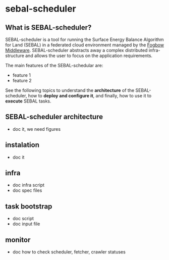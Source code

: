 # sebal-scheduler

## What is SEBAL-scheduler?
SEBAL-scheduler is a tool for running the Surface Energy Balance Algorithm for Land (SEBAL) in a federated cloud environment managed by the [Fogbow Middleware](https://www.google.com). SEBAL-scheduler abstracts away a complex distributed infra-structure and allows the user to focus on the application requirements.

The main features of the SEBAL-schedular are:
- feature 1
- feature 2
 
See the following topics to understand the **architecture** of the SEBAL-scheduler, how to **deploy and configure it**, and finally, how to use it to **execute** SEBAL tasks.

## SEBAL-scheduler architecture
- doc it, we need figures

## instalation
- doc it
 
## infra
- doc infra script
- doc spec files
 
## task bootstrap
- doc script
- doc input file

## monitor
- doc how to check scheduler, fetcher, crawler statuses
